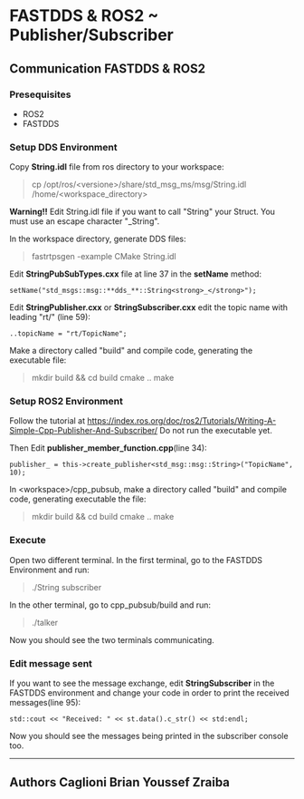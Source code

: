 # FASTDDS & ROS2 ~ Publisher/Subscriber



## Communication FASTDDS & ROS2

### Presequisites
- ROS2
- FASTDDS

### Setup DDS Environment
Copy **String.idl** file from ros directory to your workspace:
> cp /opt/ros/\<versione\>/share/std_msg_ms/msg/String.idl /home/\<workspace_directory\>

**Warning!!** Edit String.idl file if you want to call "String" your Struct. You must use an escape character "_String".

In the workspace directory, generate DDS files:
> fastrtpsgen -example CMake String.idl

Edit **StringPubSubTypes.cxx** file at line 37 in the **setName** method:
```
setName("std_msgs::msg::**dds_**::String<strong>_</strong>");
```

Edit **StringPublisher.cxx** or **StringSubscriber.cxx** edit the topic name with leading "rt/" (line 59):

```
..topicName = "rt/TopicName";
```

Make a directory called "build" and compile code, generating the executable file:

> mkdir build && cd build
> cmake ..
> make


### Setup ROS2 Environment

Follow the tutorial at https://index.ros.org/doc/ros2/Tutorials/Writing-A-Simple-Cpp-Publisher-And-Subscriber/
Do not run the executable yet.

Then Edit **publisher_member_function.cpp**(line 34):

```
publisher_ = this->create_publisher<std_msg::msg::String>("TopicName", 10);
```
In \<workspace>/cpp_pubsub, make a directory called "build" and compile code, generating executable the file:
<style> </style>
> mkdir build && cd build
> cmake ..
> make

### Execute

Open two different terminal. 
In the first terminal, go to the FASTDDS Environment and run:
> ./String subscriber

In the other terminal, go to cpp_pubsub/build and run:
> ./talker

Now you should see the two terminals communicating. 

### Edit message sent

If you want to see the message exchange, edit **StringSubscriber** in the FASTDDS environment and change your code in order to print the received messages(line 95):
```
std::cout << "Received: " << st.data().c_str() << std:endl; 
```

Now you should see the messages being printed in the subscriber console too.

---
Authors
  Caglioni Brian
  Youssef Zraiba
---


